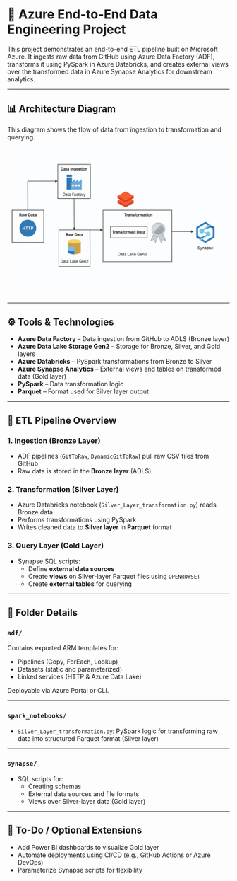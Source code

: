 # 🚀 Azure End-to-End Data Engineering Project

This project demonstrates an end-to-end ETL pipeline built on Microsoft Azure. It ingests raw data from GitHub using Azure Data Factory (ADF), transforms it using PySpark in Azure Databricks, and creates external views over the transformed data in Azure Synapse Analytics for downstream analytics.

---

## 📊 Architecture Diagram

This diagram shows the flow of data from ingestion to transformation and querying.

![Azure ETL Architecture](./ETL-Project.png)



---

## ⚙️ Tools & Technologies

- **Azure Data Factory** – Data ingestion from GitHub to ADLS (Bronze layer)
- **Azure Data Lake Storage Gen2** – Storage for Bronze, Silver, and Gold layers
- **Azure Databricks** – PySpark transformations from Bronze to Silver
- **Azure Synapse Analytics** – External views and tables on transformed data (Gold layer)
- **PySpark** – Data transformation logic
- **Parquet** – Format used for Silver layer output

---

## 🧱 ETL Pipeline Overview

### 1. **Ingestion (Bronze Layer)**

- ADF pipelines (`GitToRaw`, `DynamicGitToRaw`) pull raw CSV files from GitHub
- Raw data is stored in the **Bronze layer** (ADLS)

### 2. **Transformation (Silver Layer)**

- Azure Databricks notebook (`Silver_Layer_transformation.py`) reads Bronze data
- Performs transformations using PySpark
- Writes cleaned data to **Silver layer** in **Parquet** format

### 3. **Query Layer (Gold Layer)**

- Synapse SQL scripts:
  - Define **external data sources**
  - Create **views** on Silver-layer Parquet files using `OPENROWSET`
  - Create **external tables** for querying

---

## 📂 Folder Details

### `adf/`
Contains exported ARM templates for:
- Pipelines (Copy, ForEach, Lookup)
- Datasets (static and parameterized)
- Linked services (HTTP & Azure Data Lake)

Deployable via Azure Portal or CLI.

---

### `spark_notebooks/`
- `Silver_Layer_transformation.py`: PySpark logic for transforming raw data into structured Parquet format (Silver layer)

---

### `synapse/`
- SQL scripts for:
  - Creating schemas
  - External data sources and file formats
  - Views over Silver-layer data (Gold layer)

---

## 🚧 To-Do / Optional Extensions

- Add Power BI dashboards to visualize Gold layer
- Automate deployments using CI/CD (e.g., GitHub Actions or Azure DevOps)
- Parameterize Synapse scripts for flexibility

